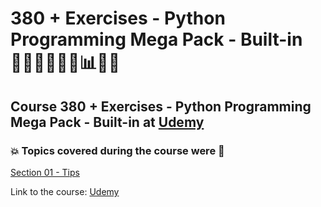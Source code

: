 # 380 + Exercises - Python Programming Mega Pack - Built-in 👩🏻‍💻🤯🐍🤖📊🎲💽
## Course 380 + Exercises - Python Programming Mega Pack - Built-in at [Udemy](https://www.udemy.com/course/python-programming-modules-packages/)
### 💥 Topics covered during the course were 🚀
[Section 01 - Tips]()

Link to the course: [Udemy](https://www.udemy.com/course/python-programming-modules-packages/)
